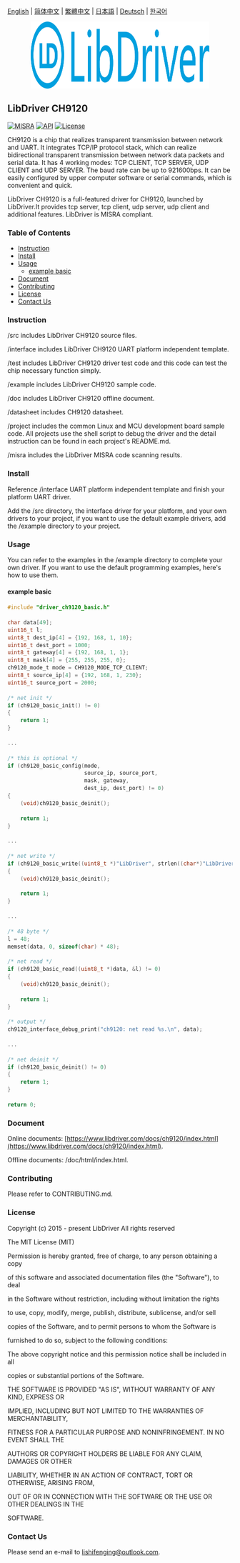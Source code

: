 [English](/README.md) | [ 简体中文](/README_zh-Hans.md) | [繁體中文](/README_zh-Hant.md) | [日本語](/README_ja.md) | [Deutsch](/README_de.md) | [한국어](/README_ko.md)

<div align=center>
<img src="/doc/image/logo.svg" width="400" height="150"/>
</div>

## LibDriver CH9120

[![MISRA](https://img.shields.io/badge/misra-compliant-brightgreen.svg)](/misra/README.md) [![API](https://img.shields.io/badge/api-reference-blue.svg)](https://www.libdriver.com/docs/ch9120/index.html) [![License](https://img.shields.io/badge/license-MIT-brightgreen.svg)](/LICENSE)

CH9120 is a chip that realizes transparent transmission between network and UART. It integrates TCP/IP protocol stack, which can realize bidirectional transparent transmission between network data packets and serial data. It has 4 working modes: TCP CLIENT, TCP SERVER, UDP CLIENT and UDP SERVER. The baud rate can be up to 921600bps. It can be easily configured by upper computer software or serial commands, which is convenient and quick.

LibDriver CH9120 is a full-featured driver for CH9120, launched by LibDriver.It provides tcp server, tcp client, udp server, udp client and additional features. LibDriver is MISRA compliant.

### Table of Contents

  - [Instruction](#Instruction)
  - [Install](#Install)
  - [Usage](#Usage)
    - [example basic](#example-basic)
  - [Document](#Document)
  - [Contributing](#Contributing)
  - [License](#License)
  - [Contact Us](#Contact-Us)

### Instruction

/src includes LibDriver CH9120 source files.

/interface includes LibDriver CH9120 UART platform independent template.

/test includes LibDriver CH9120 driver test code and this code can test the chip necessary function simply.

/example includes LibDriver CH9120 sample code.

/doc includes LibDriver CH9120 offline document.

/datasheet includes CH9120 datasheet.

/project includes the common Linux and MCU development board sample code. All projects use the shell script to debug the driver and the detail instruction can be found in each project's README.md.

/misra includes the LibDriver MISRA code scanning results.

### Install

Reference /interface UART platform independent template and finish your platform UART driver.

Add the /src directory, the interface driver for your platform, and your own drivers to your project, if you want to use the default example drivers, add the /example directory to your project.

### Usage

You can refer to the examples in the /example directory to complete your own driver. If you want to use the default programming examples, here's how to use them.

#### example basic

```C
#include "driver_ch9120_basic.h"

char data[49];
uint16_t l;
uint8_t dest_ip[4] = {192, 168, 1, 10};
uint16_t dest_port = 1000;
uint8_t gateway[4] = {192, 168, 1, 1};
uint8_t mask[4] = {255, 255, 255, 0};
ch9120_mode_t mode = CH9120_MODE_TCP_CLIENT;
uint8_t source_ip[4] = {192, 168, 1, 230};
uint16_t source_port = 2000;

/* net init */
if (ch9120_basic_init() != 0)
{
    return 1;
}

...
    
/* this is optional */
if (ch9120_basic_config(mode,
                        source_ip, source_port, 
                        mask, gateway,
                        dest_ip, dest_port) != 0)
{
    (void)ch9120_basic_deinit();
    
    return 1;
}

...
    
/* net write */
if (ch9120_basic_write((uint8_t *)"LibDriver", strlen((char*)"LibDriver")) != 0)
{
    (void)ch9120_basic_deinit();
    
    return 1;
}

...

/* 48 byte */
l = 48;
memset(data, 0, sizeof(char) * 48);

/* net read */
if (ch9120_basic_read((uint8_t *)data, &l) != 0)
{
    (void)ch9120_basic_deinit();
    
    return 1;
}

/* output */
ch9120_interface_debug_print("ch9120: net read %s.\n", data);

...
    
/* net deinit */
if (ch9120_basic_deinit() != 0)
{
    return 1;
}

return 0;
```

### Document

Online documents: [https://www.libdriver.com/docs/ch9120/index.html](https://www.libdriver.com/docs/ch9120/index.html).

Offline documents: /doc/html/index.html.

### Contributing

Please refer to CONTRIBUTING.md.

### License

Copyright (c) 2015 - present LibDriver All rights reserved



The MIT License (MIT) 



Permission is hereby granted, free of charge, to any person obtaining a copy

of this software and associated documentation files (the "Software"), to deal

in the Software without restriction, including without limitation the rights

to use, copy, modify, merge, publish, distribute, sublicense, and/or sell

copies of the Software, and to permit persons to whom the Software is

furnished to do so, subject to the following conditions: 



The above copyright notice and this permission notice shall be included in all

copies or substantial portions of the Software. 



THE SOFTWARE IS PROVIDED "AS IS", WITHOUT WARRANTY OF ANY KIND, EXPRESS OR

IMPLIED, INCLUDING BUT NOT LIMITED TO THE WARRANTIES OF MERCHANTABILITY,

FITNESS FOR A PARTICULAR PURPOSE AND NONINFRINGEMENT. IN NO EVENT SHALL THE

AUTHORS OR COPYRIGHT HOLDERS BE LIABLE FOR ANY CLAIM, DAMAGES OR OTHER

LIABILITY, WHETHER IN AN ACTION OF CONTRACT, TORT OR OTHERWISE, ARISING FROM,

OUT OF OR IN CONNECTION WITH THE SOFTWARE OR THE USE OR OTHER DEALINGS IN THE

SOFTWARE. 

### Contact Us

Please send an e-mail to lishifenging@outlook.com.